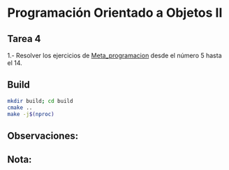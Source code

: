 # Programación Orientado a Objetos II

## Tarea 4

1.- Resolver los ejercicios de [Meta_programacion](recursos/Unidad4-Semana6-Ejercicios.pdf) 
desde el número 5 hasta el 14.

## Build
```bash
mkdir build; cd build
cmake ..
make -j$(nproc)
```

Observaciones:
--

Nota:
--

 
